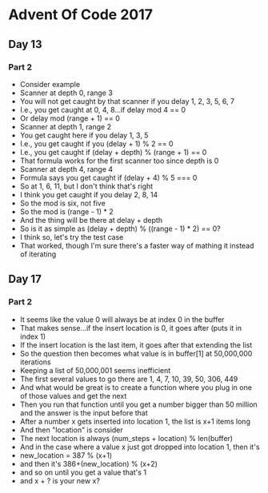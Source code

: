 # Advent Of Code 2017

## Day 13

### Part 2

- Consider example
- Scanner at depth 0, range 3
- You will not get caught by that scanner if you delay 1, 2, 3, 5, 6, 7
- I.e., you get caught at 0, 4, 8...if delay mod 4 == 0
- Or delay mod (range + 1) == 0
- Scanner at depth 1, range 2
- You get caught here if you delay 1, 3, 5
- I.e., you get caught if you (delay + 1) % 2 == 0
- I.e., you get caught if (delay + depth) % (range + 1) == 0
- That formula works for the first scanner too since depth is 0
- Scanner at depth 4, range 4
- Formula says you get caught if (delay + 4) % 5 === 0
- So at 1, 6, 11, but I don't think that's right
- I think you get caught  if you delay 2, 8, 14
- So the mod is six, not five
- So the mod is (range - 1) * 2
- And the thing will be there at delay + depth
- So is it as simple as (delay + depth) % ((range - 1) * 2) == 0?
- I think so, let's try the test case
- That worked, though I'm sure there's a faster way of mathing it instead of iterating

## Day 17

### Part 2

- It seems like the value 0 will always be at index 0 in the buffer
- That makes sense...if the insert location is 0, it goes after (puts it in index 1)
- If the insert location is the last item, it goes after that extending the list
- So the question then becomes what value is in buffer[1] at 50,000,000 iterations
- Keeping a list of 50,000,001 seems inefficient
- The first several values to go there are 1, 4, 7, 10, 39, 50, 306, 449
- And what would be great is to create a function where you plug in one of those values and get the next
- Then you run that function until you get a number bigger than 50 million and the answer is the input before that
- After a number x gets inserted into location 1, the list is x+1 items long
- And then "location" is consider
- The next location is always (num_steps + location) % len(buffer)
- And in the case where a value x just got dropped into location 1, then it's
- new_location = 387 % (x+1)
- and then it's 386+(new_location) % (x+2)
- and so on until you get a value that's 1
- and x + ? is your new x?
